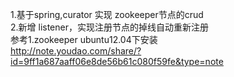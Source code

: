 1.基于spring,curator 实现 zookeeper节点的crud <br/>
2.新增 listener，实现注册节点的掉线自动重新注册<br/>
参考1.zookeeper ubuntu12.04下安装 <br/>
http://note.youdao.com/share/?id=9ff1a687aaff06e8de56b61c080f59fe&type=note <br/>
